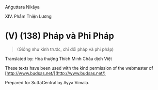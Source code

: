  

Aṅguttara Nikāya

XIV. Phẩm Thiện Lương

# (V) (138) Pháp và Phi Pháp

> (Giống như kinh trước, chỉ đổi pháp và phi pháp)

Translated by: Hòa thượng Thích Minh Châu dịch Việt

These texts have been used with the kind permission of the webmaster of [http://www.budsas.net/](http://www.budsas.net/)

Prepared for SuttaCentral by Ayya Vimala.